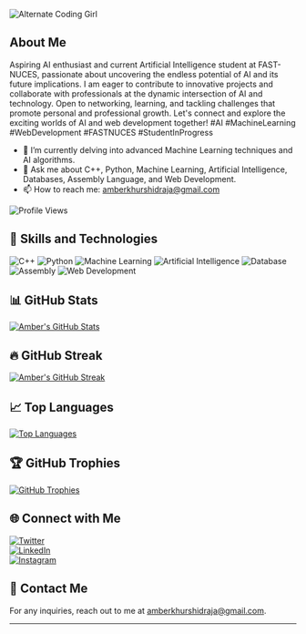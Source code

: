 
![Alternate Coding Girl](https://tenor.com/view/geek-girl-green-hair-computer-confused-gif-25438257)







## About Me

Aspiring AI enthusiast and current Artificial Intelligence student at FAST-NUCES, passionate about uncovering the endless potential of AI and its future implications. I am eager to contribute to innovative projects and collaborate with professionals at the dynamic intersection of AI and technology. Open to networking, learning, and tackling challenges that promote personal and professional growth. Let's connect and explore the exciting worlds of AI and web development together! #AI #MachineLearning #WebDevelopment #FASTNUCES #StudentInProgress


- 🌱 I’m currently delving into advanced Machine Learning techniques and AI algorithms.
- 💬 Ask me about C++, Python, Machine Learning, Artificial Intelligence, Databases, Assembly Language, and Web Development.
- 📫 How to reach me: amberkhurshidraja@gmail.com

![Profile Views](https://komarev.com/ghpvc/?username=amber-khurshid&color=blue&style=flat-square)

## 🚀 Skills and Technologies

![C++](https://img.shields.io/badge/C++-00599C?style=for-the-badge&logo=c%2B%2B&logoColor=white)
![Python](https://img.shields.io/badge/Python-3776AB?style=for-the-badge&logo=python&logoColor=white)
![Machine Learning](https://img.shields.io/badge/Machine%20Learning-FF6F00?style=for-the-badge)
![Artificial Intelligence](https://img.shields.io/badge/Artificial%20Intelligence-00BFFF?style=for-the-badge)
![Database](https://img.shields.io/badge/Database-4DB33D?style=for-the-badge)
![Assembly](https://img.shields.io/badge/Assembly-808080?style=for-the-badge)
![Web Development](https://img.shields.io/badge/Web%20Development-0078D6?style=for-the-badge)

## 📊 GitHub Stats

<a href="https://github.com/amber-khurshid">
  <img align="center" src="https://github-readme-stats.vercel.app/api?username=amber-khurshid&show_icons=true&theme=dark" alt="Amber's GitHub Stats" />
</a>

## 🔥 GitHub Streak

<a href="https://github.com/amber-khurshid">
  <img align="center" src="https://github-readme-streak-stats.herokuapp.com/?user=amber-khurshid&theme=dark" alt="Amber's GitHub Streak" />
</a>

## 📈 Top Languages

<a href="https://github.com/amber-khurshid">
  <img align="center" src="https://github-readme-stats.vercel.app/api/top-langs/?username=amber-khurshid&layout=compact&theme=dark" alt="Top Languages" />
</a>

## 🏆 GitHub Trophies

<a href="https://github.com/ryo-ma/github-profile-trophy">
  <img align="center" src="https://github-profile-trophy.vercel.app/?username=amber-khurshid&theme=darkhub" alt="GitHub Trophies" />
</a>




## 🌐 Connect with Me

<p>
  <a href="https://twitter.com/AmberKhurshid_">
    <img src="https://img.shields.io/twitter/follow/AmberKhurshid_?style=social" alt="Twitter" />
  </a>
  <br/>
  <a href="https://linkedin.com/in/amber-khurshid">
    <img src="https://img.shields.io/badge/LinkedIn-Connect-blue?style=social&logo=linkedin" alt="LinkedIn" />
  </a>
  <br/>
  <a href="https://www.instagram.com/_amberkhh_/">
    <img src="https://img.shields.io/badge/Instagram-Follow-red?style=social&logo=instagram" alt="Instagram" />
  </a>
</p>





## 📧 Contact Me

For any inquiries, reach out to me at amberkhurshidraja@gmail.com.

---

